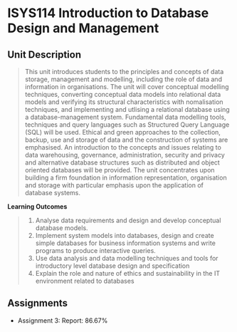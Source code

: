 # ISYS114 Introduction to Database Design and Management 

## Unit Description

> This unit introduces students to the principles and concepts of data storage, management and modelling, including the role of data and information in organisations. The unit will cover conceptual modelling techniques, converting conceptual data models into relational data models and verifying its structural characteristics with nomalisation techniques, and implementing and utlising a relational database using a database-management system. Fundamental data modelling tools, techniques and query languages such as Structured Query Language (SQL) will be used. Ethical and green approaches to the collection, backup, use and storage of data and the construction of systems are emphasised. An introduction to the concepts and issues relating to data warehousing, governance, administration, security and privacy and alternative database structures such as distributed and object oriented databases will be provided. The unit concentrates upon building a firm foundation in information representation, organisation and storage with particular emphasis upon the application of database systems.

**Learning Outcomes**
> 1. Analyse data requirements and design and develop conceptual database models.
> 2. Implement system models into databases, design and create simple databases for business information systems and write programs to produce interactive queries.
> 3. Use data analysis and data modelling techniques and tools for introductory level database design and specification
> 4. Explain the role and nature of ethics and sustainability in the IT environment related to databases

## Assignments
- Assignment 3: Report: 86.67% 
